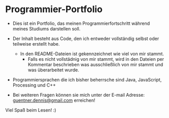 # Programmier-Portfolio
- Dies ist ein Portfolio, das meinen Programmierfortschritt während meines Studiums darstellen soll.
- Der Inhalt besteht aus Code, den ich entweder vollständig selbst oder teilweise erstellt habe.
  - In den README-Dateien ist gekennzeichnet wie viel von mir stammt.
    - Falls es nicht vollstädnig von mir stammt, wird in den Dateien per Kommentar beschrieben was ausschließlich von mir stammt und was überarbeitet wurde.
- Programmiersprachen die ich bisher beherrsche sind Java, JavaScript, Processing und C++

- Bei weiteren Fragen können sie mich unter der E-mail Adresse: guentner.dennis@gmail.com erreichen!

Viel Spaß beim Lesen! :)
